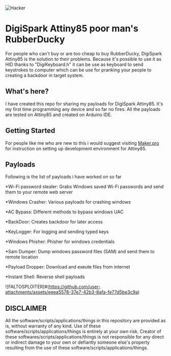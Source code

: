 ![Hacker](https://i.giphy.com/media/YQitE4YNQNahy/giphy.webp)

# DigiSpark Attiny85 poor man's RubberDucky
For people who can't buy or are too cheap to buy RubberDucky, DigiSpark Attiny85 is the solution to their problems. Because it's possible to use it as HID thanks to "DigiKeyboard.h" it can be use as keyboard to send keystrokes to computer which can be use for pranking your people to creating a backdoor in target system.

## What's here?
I have created this repo for sharing my payloads for DigiSpark Attiny85. It's my first time programming any device and so far no fires. All the payloads are tested on Attiny85 and created on Arduino IDE.

## Getting Started
For people like me who are new to this i would suggest visiting [Maker.pro](https://maker.pro/arduino/projects/how-to-build-a-rubber-ducky-usb-with-arduino-using-a-digispark-module) for instruction on setting up development environment for Attiny85.

## Payloads
Following is the list of payloads i have worked on so far

*Wi-Fi password stealer: Grabs Windows saved Wi-Fi passwords and send them to your remote web server

*Windows Crasher: Various payloads for crashing windows

*AC Bypass: Different methods to bypass windows UAC

*BackDoor: Creates backdoor for later access

*KeyLogger: For logging and sending typed keys

*Windows Phisher: Phisher for windows credentials

*Sam Dumper: Dump windows password files (SAM) and send them to remote location

*Payload Dropper: Download and exeute files from internet

*Instant Shell: Reverse shell payloads

![FALTOSPLOITER]#(https://github.com/user-attachments/assets/eeea5578-37e7-42b3-8afa-fe77d5be3c9a)
## DISCLAIMER
All the software/scripts/applications/things in this repository are provided as is, without warranty of any kind. Use of these software/scripts/applications/things is entirely at your own risk. Creator of these softwares/scripts/applications/things is not responsible for any direct or indirect damage to your own or defiantly someone else's property resulting from the use of these software/scripts/applications/things.
